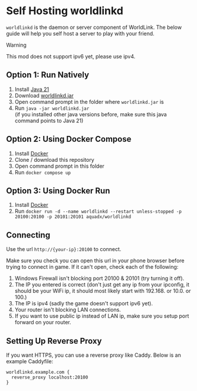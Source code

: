 # Self Hosting worldlinkd

`worldlinkd` is the daemon or server component of WorldLink. The below guide will help you self host a server to play with your friend.

> [!WARNING]
> This mod does not support ipv6 yet, please use ipv4.

## Option 1: Run Natively

1. Install [Java 21](https://download.oracle.com/java/21/archive/jdk-21.0.5_windows-x64_bin.exe)
2. Download [worldlinkd.jar](https://github.com/MewoLab/worldlinkd/releases/latest/download/worldlinkd.jar)
3. Open command prompt in the folder where `worldlinkd.jar` is
4. Run `java -jar worldlinkd.jar`  
  (if you installed other java versions before, make sure this java command points to Java 21)

## Option 2: Using Docker Compose

1. Install [Docker](https://docs.docker.com/get-docker/)
2. Clone / download this repository
3. Open command prompt in this folder
4. Run `docker compose up`

## Option 3: Using Docker Run

1. Install [Docker](https://docs.docker.com/get-docker/)
2. Run `docker run -d --name worldlinkd --restart unless-stopped -p 20100:20100 -p 20101:20101 aquadx/worldlinkd`

## Connecting

Use the url `http://{your-ip}:20100` to connect.

Make sure you check you can open this url in your phone browser before trying to connect in game. If it can't open, check each of the following:

1. Windows Firewall isn't blocking port 20100 & 20101 (try turning it off).
2. The IP you entered is correct (don't just get any ip from your ipconfig, it should be your WiFi ip, it should most likely start with 192.168. or 10.0. or 100.)
3. The IP is ipv4 (sadly the game doesn't support ipv6 yet).
4. Your router isn't blocking LAN connections.
5. If you want to use public ip instead of LAN ip, make sure you setup port forward on your router.

## Setting Up Reverse Proxy

If you want HTTPS, you can use a reverse proxy like Caddy. Below is an example Caddyfile:

```caddy
worldlinkd.example.com {
  reverse_proxy localhost:20100
}
```

